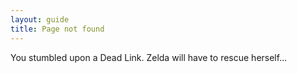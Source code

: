 ```yaml
---
layout: guide
title: Page not found
---
```


You stumbled upon a Dead Link.
Zelda will have to rescue herself...
